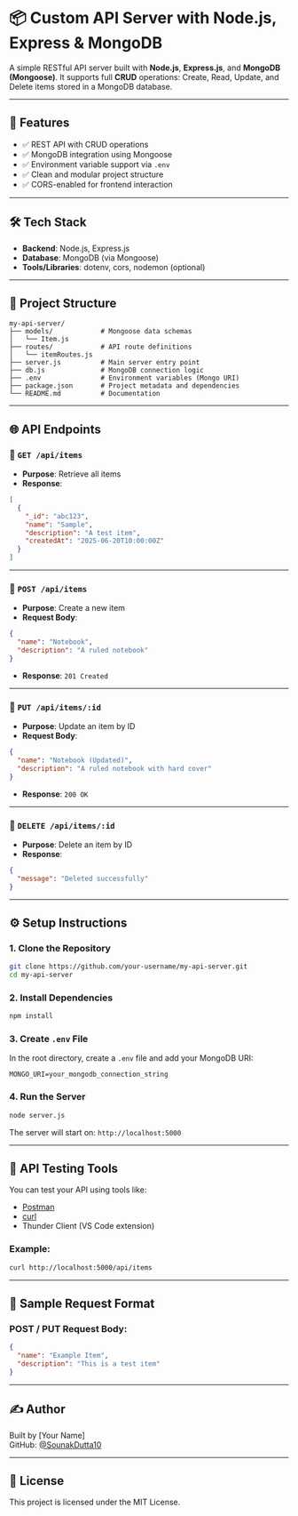# 📦 Custom API Server with Node.js, Express & MongoDB

A simple RESTful API server built with **Node.js**, **Express.js**, and **MongoDB (Mongoose)**. It supports full **CRUD** operations: Create, Read, Update, and Delete items stored in a MongoDB database.

---

## 🚀 Features

- ✅ REST API with CRUD operations
- ✅ MongoDB integration using Mongoose
- ✅ Environment variable support via `.env`
- ✅ Clean and modular project structure
- ✅ CORS-enabled for frontend interaction

---

## 🛠️ Tech Stack

- **Backend**: Node.js, Express.js
- **Database**: MongoDB (via Mongoose)
- **Tools/Libraries**: dotenv, cors, nodemon (optional)

---

## 📁 Project Structure

```
my-api-server/
├── models/            # Mongoose data schemas
│   └── Item.js
├── routes/            # API route definitions
│   └── itemRoutes.js
├── server.js          # Main server entry point
├── db.js              # MongoDB connection logic
├── .env               # Environment variables (Mongo URI)
├── package.json       # Project metadata and dependencies
└── README.md          # Documentation
```

---

## 🌐 API Endpoints

### 🔹 `GET /api/items`
- **Purpose**: Retrieve all items
- **Response**:
```json
[
  {
    "_id": "abc123",
    "name": "Sample",
    "description": "A test item",
    "createdAt": "2025-06-20T10:00:00Z"
  }
]
```

---

### 🔹 `POST /api/items`
- **Purpose**: Create a new item
- **Request Body**:
```json
{
  "name": "Notebook",
  "description": "A ruled notebook"
}
```
- **Response**: `201 Created`

---

### 🔹 `PUT /api/items/:id`
- **Purpose**: Update an item by ID
- **Request Body**:
```json
{
  "name": "Notebook (Updated)",
  "description": "A ruled notebook with hard cover"
}
```
- **Response**: `200 OK`

---

### 🔹 `DELETE /api/items/:id`
- **Purpose**: Delete an item by ID
- **Response**:
```json
{
  "message": "Deleted successfully"
}
```

---

## ⚙️ Setup Instructions

### 1. Clone the Repository
```bash
git clone https://github.com/your-username/my-api-server.git
cd my-api-server
```

### 2. Install Dependencies
```bash
npm install
```

### 3. Create `.env` File
In the root directory, create a `.env` file and add your MongoDB URI:
```
MONGO_URI=your_mongodb_connection_string
```

### 4. Run the Server
```bash
node server.js
```
The server will start on: `http://localhost:5000`

---

## 🧪 API Testing Tools

You can test your API using tools like:
- [Postman](https://postman.com)
- [curl](https://curl.se)
- Thunder Client (VS Code extension)

### Example:
```bash
curl http://localhost:5000/api/items
```

---

## 📌 Sample Request Format

### POST / PUT Request Body:
```json
{
  "name": "Example Item",
  "description": "This is a test item"
}
```

---

## ✍️ Author

Built by [Your Name]  
GitHub: [@SounakDutta10](https://github.com/SounakDutta10)

---

## 📜 License

This project is licensed under the MIT License.
